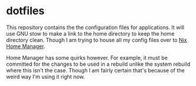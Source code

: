 # dotfiles
This repository contains the the configuration files for applications. It will use GNU stow to make a link to the home directory to keep the home directory clean. Though I am trying to house all my config files over to [Nix Home Manager](https://github.com/nix-community/home-manager). 

Home Manager has some quirks however. For example, it must be committed for the changes to be used in a rebuild unlike the system rebuild where this isn't the case. Though I am fairly certain that's because of the weird way I'm using it right now.
